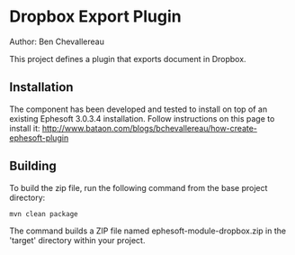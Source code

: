 Dropbox Export Plugin
=====================

Author: Ben Chevallereau

This project defines a plugin that exports document in Dropbox.


Installation
------------

The component has been developed and tested to install on top of an existing Ephesoft
3.0.3.4 installation. Follow instructions on this page to install it:
http://www.bataon.com/blogs/bchevallereau/how-create-ephesoft-plugin

Building
--------

To build the zip file, run the following command from the base project directory:

    mvn clean package

The command builds a ZIP file named ephesoft-module-dropbox.zip in the 'target' directory
within your project.

